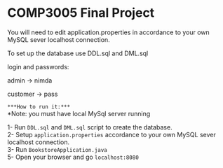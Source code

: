 # COMP3005 Final Project

You will need to edit application.properties in accordance to your own MySQL sever localhost connection.

To set up the database use DDL.sql and DML.sql

login and passwords:

  admin -> nimda

  customer -> pass


``***How to run it:***``
<br/>*Note: you must have local MySql server running<br/>

1- Run ``DDL.sql`` and ``DML.sql`` script to create the database.<br/>
2- Setup ``application.properties`` accordance to your own MySQL sever localhost connection.<br/>
3- Run ``BookstoreApplication.java``<br/>
5- Open your browser and go ``localhost:8080``
